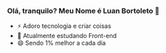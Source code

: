 ### Olá, tranquilo? Meu Nome é Luan Bortoleto 👋

- ⚡ Adoro tecnologia e criar coisas
- 🔭 Atualmente estudando Front-end
- 😄 Sendo 1% melhor a cada dia

